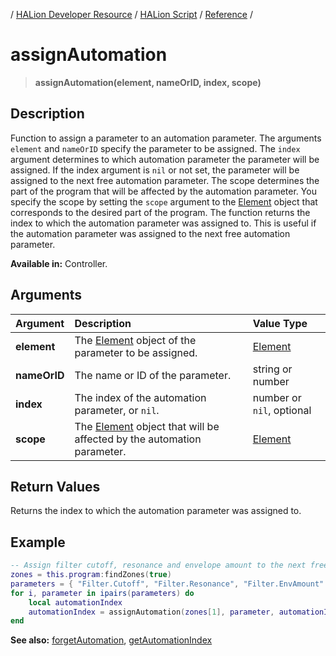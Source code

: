 / [HALion Developer Resource](../..//HALion-Developer-Resource.md) / [HALion Script](./HALion-Script.md) / [Reference](./Reference.md) /

# assignAutomation

>**assignAutomation(element, nameOrID, index, scope)**

## Description

Function to assign a parameter to an automation parameter. The arguments ``element`` and ``nameOrID`` specify the parameter to be assigned. The ``index`` argument determines to which automation parameter the parameter will be assigned. If the index argument is ``nil`` or not set, the parameter will be assigned to the next free automation parameter. The scope determines the part of the program that will be affected by the automation parameter. You specify the scope by setting the ``scope`` argument to the [Element](./Element.md) object that corresponds to the desired part of the program. The function returns the index to which the automation parameter was assigned to. This is useful if the automation parameter was assigned to the next free automation parameter.

**Available in:** Controller.

## Arguments

|Argument|Description|Value Type|
|:-|:-|:-|
|**element**|The [Element](./Element.md) object of the parameter to be assigned.|[Element](./Element.md)|
|**nameOrID**|The name or ID of the parameter.|string or number|
|**index**|The index of the automation parameter, or ``nil``.|number or ``nil``, optional
|**scope**|The [Element](./Element.md) object that will be affected by the automation parameter.|[Element](./Element.md)|

## Return Values

Returns the index to which the automation parameter was assigned to.

## Example

```lua
-- Assign filter cutoff, resonance and envelope amount to the next free automation.
zones = this.program:findZones(true)
parameters = { "Filter.Cutoff", "Filter.Resonance", "Filter.EnvAmount" }
for i, parameter in ipairs(parameters) do
    local automationIndex
    automationIndex = assignAutomation(zones[1], parameter, automationIndex, this.program)
end
```

**See also:** [forgetAutomation](./forgetAutomation.md), [getAutomationIndex](./getAutomationIndex.md)
